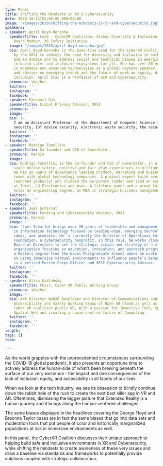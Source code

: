 ```yaml
---
type: Panel
title: Shifting the Mindsets in XR & Cybersecurity
date: 2020-10-24T05:00:00.000+00:00
image: "/images/2020/shifting-the-mindsets-in-xr-and-cybersecurity.jpg"
speakers:
- speaker: April Boyd-Noronha
  speakerTitle: Lead - CyberXR Coalition; Global Diversity & Inclusion Advisor and
    Board Member, XR Safety Initiative
  image: "/images/2020/april-boyd-noronha.jpg"
  bio: April Boyd-Noronha is the Executive Lead for the CyberXR Coalition, launched
    by the XRSI to address the need for diversity and inclusion in both the cybersecurity
    and XR domain and to address social and technical biases in emerging technologies
    to build safer and inclusive ecosystems for all. She has over 20 years of experience
    in academia and advanced technologies as a global keynote speaker, thought leader,
    and advisor on emerging trends and the future of work on equity, diversity, and
    inclusion. April also is a Professor of HIM and Cybersecurity.
  pronouns: she/her
  twitter: ''
  instagram: ''
  facebook: ''
- speaker: Sanchari Das
  speakerTitle: Global Privacy Advisor, XRSI
  pronouns: ''
  image: ''
  bio: |-
    I am an Assistant Professor at the department of Computer Science in the Ritchie School of Engineering and Computer Science at University of Denver. I received Ph.D. from Indiana University Bloomington. My research focuses on social media privacy, privacy policies, the economics of
    security, IoT device security, electronic waste security, the security of AR/VR/MR devices, and others. I am also working as a User Experience Consultant for the secure technologies at Parity Technology . I am also a Global Privacy Adviser at XRSI.org where we work towards building safer and privacy preserving XR tools.
  twitter: ''
  instagram: ''
  facebook: ''
- speaker: Rodrigo Tamellini
  speakerTitle: Co-founder and CEO of GamerSafer
  pronouns: he/him
  image: ''
  bio: Rodrigo Tamellini is the co-founder and CEO of GamerSafer, in a mission to
    scale online safety, positive and fair play experiences to millions of players.
    He has 20 years of experience leading product, marketing and business strategy
    teams with global technology companies. A product expert (with over 100 products
    launched globally) who climbed the corporate ladder and land an executive position
    at Intel, LG Electronics and Asus. A lifelong gamer and a proud father of 3, he
    holds an engineering degree, an MBA in strategic business management.
  twitter: ''
  instagram: ''
  facebook: ''
- speaker: Joel Scharlat
  speakerTitle: Funding and Cybersecurity Advisor, XRSI
  pronouns: he/him
  image: ''
  bio: 'Joel Scharlat brings over 20 years of leadership and management experience
    in Information Technology focused on leading-edge, emerging technology concepts,
    ideas, and products. He''s currently the Director of Operations for Cyber Bytes
    Foundation, a cybersecurity nonprofit. In this role, he works closely with the
    Board of Directors to set the strategic vision and strategy of a start-up nonprofit
    organization focusing on education, innovation, and outreach programs. He holds
    a Masters degree from the Naval Postgraduate School where he wrote his thesis
    on using immersive virtual environments to influence people’s behaviors. Joel
    is a retired Marine Corps Officer and XRSI Cybersecurity Advisor. '
  twitter: ''
  instagram: ''
  facebook: ''
- speaker: Alina Kadlubsky
  speakerTitle: Chair, Cyber XR Public Working Group
  pronouns: she/her
  image: ''
  bio: Art Director WebXR Developer and Director of Communications and Lead of the
    Accessibility and Safety Working Group of Open AR Cloud as well as chair of the
    Cyber XR Coalition public WG, With a passion for immersive Tech, Spatial Computing,
    Spatial Web and creating a human-centred future of Computing.
  twitter: ''
  instagram: ''
  facebook: ''
length: 
tags: []
room: 

---
```

As the world grapples with the unprecedented circumstances surrounding the COVID-19 global pandemic, it also presents an opportune time to actively address the human-side of what’s been brewing beneath the surface of our very existence - the impact and dire consequences of the lack of inclusion, equity, and accessibility in all facets of our lives.  
  
When we look at the tech industry, we see its obsession to blindly continue down the rabbit hole of the rush to create the next best killer app in VR and AR. Oftentimes, dismissing the bigger picture that Extended Reality is a human journey and it brings along the human-centered challenges.  
  
The same biases displayed in the headlines covering the George Floyd and Breonna Taylor cases are in fact the same biases that go into data sets and moderation tools that put people of color and historically marginalized populations at risk in immersive environments as well.  
  
In this panel, the CyberXR Coalition discusses their unique approach to helping build safe and inclusive environments in XR and Cybersecurity, while shifting the mindsets to create awareness of these very issues and draw a baseline via standards and frameworks to potentially provide solutions coupled with strategic collaboration.